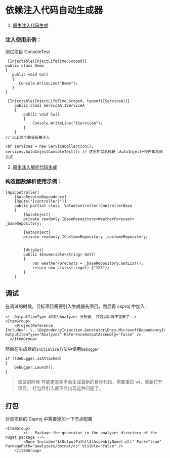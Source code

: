 # 依赖注入代码自动生成器

1. [原生注入代码生成](https://github.com/pluto-arch/Dncy.Microsoft.DependencyInjection.Generator/blob/0f772d41226c6872a1e7aa7bc8c33f183545b713/DependencyInjection.Generator/AutoInject_README.md)

### 注入使用示例：

测试项目 ConsoleTest

```
 [Injectable(InjectLifeTime.Scoped)]
public class Demo
{
   public void Cw()
   {
      Console.WriteLine("Demo");
   }
}

 [Injectable(InjectLifeTime.Scoped, typeof(IServiceA))]
    public class ServiceA:IServiceA
    {
        public void Cw()
        {
            Console.WriteLine("IServiceA");
        }
    }
// 以上两个都会有被注入

var services = new ServiceCollection();
services.AutoInjectConsoleTest(); // 这里扩展名称是：AutoInject+程序集名称方式
```

2. [原生注入解析代码生成](https://github.com/pluto-arch/Dncy.Microsoft.DependencyInjection.Generator/blob/0f772d41226c6872a1e7aa7bc8c33f183545b713/DependencyInjection.Generator/ConstructorResolve_README.md)

### 构造函数解析使用示例：

```
[ApiController]
    [AutoResolveDependency]
    [Route("[controller]")]
    public partial class  ValueController:ControllerBase
    {
        [AutoInject]
        private readonly IBaseRepository<WeatherForecast> _baseRepository;

        [AutoInject]
        private readonly ICustomeRepository _customeRepository;


        [HttpGet]
        public IEnumerable<string> Get()
        {
            var weatherForecasts = _baseRepository.GetList();
            return new List<string>() {"123"};
        }
    }
```

## 调试

在调试的时候，目标项目需要引入生成器先项目，然后再 csproj 中加入：

```
<!--OutputItemType 必须为Analyzer 分析器  打包以后就不需要了-->
<ItemGroup>
    <ProjectReference Include="..\..\DependencyInjection.Generator\Dncy.MicrosoftDependencyInjection.Generator.csproj" OutputItemType="Analyzer" ReferenceOutputAssembly="false" />
  </ItemGroup>
```

然后在生成器的`Initialize`方法中使用`Debugger`

```
if (!Debugger.IsAttached)
{
    Debugger.Launch();
}
```

> 调试的时候 可能更改完不会生成最新的目标代码，需要重启 vs，重新打开项目。
> 打包后引入就不会出现这种问题了。

## 打包

对应项目的 Csproj 中需要添加一下节点配置

```
<ItemGroup>
		<!-- Package the generator in the analyzer directory of the nuget package -->
		<None Include="$(OutputPath)\$(AssemblyName).dll" Pack="true" PackagePath="analyzers/dotnet/cs" Visible="false" />
	</ItemGroup>
```
